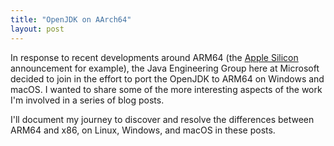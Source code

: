 ```yaml
---
title: "OpenJDK on AArch64"
layout: post
---
```


In response to recent developments around ARM64 (the [Apple Silicon](https://www.apple.com/newsroom/2020/06/apple-announces-mac-transition-to-apple-silicon/) announcement for example), the Java Engineering Group here at Microsoft decided to join in the effort to port the OpenJDK to ARM64 on Windows and macOS. I wanted to share some of the more interesting aspects of the work I'm involved in a series of blog posts. 

I'll document my journey to discover and resolve the differences between ARM64 and x86, on Linux, Windows, and macOS in these posts.
